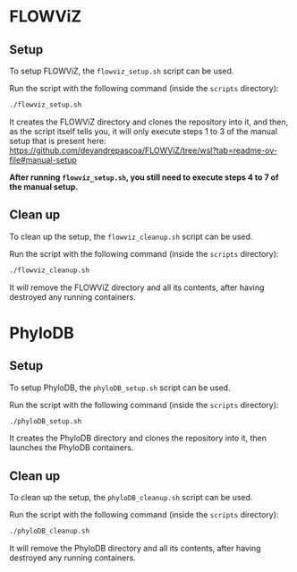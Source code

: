 # FLOWViZ

## Setup

To setup FLOWViZ, the `flowviz_setup.sh` script can be used.

Run the script with the following command (inside the `scripts` directory):

```bash
./flowviz_setup.sh
```

It creates the FLOWViZ directory and clones the repository into it, and then, as the script itself tells you, it will
only execute steps 1 to 3 of the manual setup that is present
here: https://github.com/devandrepascoa/FLOWViZ/tree/wsl?tab=readme-ov-file#manual-setup

**After running `flowviz_setup.sh`, you still need to execute steps 4 to 7 of the manual
setup.**

## Clean up

To clean up the setup, the `flowviz_cleanup.sh` script can be used.

Run the script with the following command (inside the `scripts` directory):

```bash
./flowviz_cleanup.sh
```

It will remove the FLOWViZ directory and all its contents, after having destroyed any running containers.

# PhyloDB

## Setup

To setup PhyloDB, the `phyloDB_setup.sh` script can be used.

Run the script with the following command (inside the `scripts` directory):

```bash
./phyloDB_setup.sh
```

It creates the PhyloDB directory and clones the repository into it, then launches the PhyloDB containers.

## Clean up

To clean up the setup, the `phyloDB_cleanup.sh` script can be used.

Run the script with the following command (inside the `scripts` directory):

```bash
./phyloDB_cleanup.sh
```

It will remove the PhyloDB directory and all its contents, after having destroyed any running containers.
